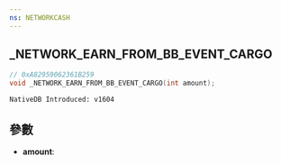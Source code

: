```yaml
---
ns: NETWORKCASH
---
```

## _NETWORK_EARN_FROM_BB_EVENT_CARGO

```c
// 0xA82959062361B259
void _NETWORK_EARN_FROM_BB_EVENT_CARGO(int amount);
```

```
NativeDB Introduced: v1604
```

## 參數
* **amount**:
